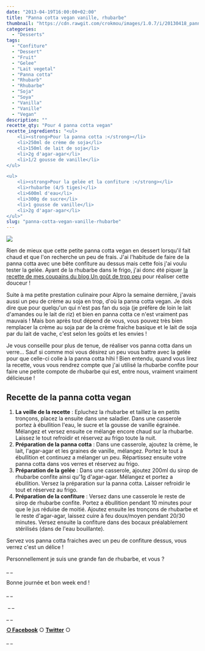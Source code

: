 ```yaml
---
date: "2013-04-19T16:00:00+02:00"
title: "Panna cotta vegan vanille, rhubarbe"
thumbnail: "https://cdn.rawgit.com/crokmou/images/1.0.7/i/20130418_panna_cotta_vegan_vanille_gelee_rhubarbe__0038.jpg"
categories:
  - "Desserts"
tags:
  - "Confiture"
  - "Dessert"
  - "Fruit"
  - "Gelee"
  - "Lait vegetal"
  - "Panna cotta"
  - "Rhubarb"
  - "Rhubarbe"
  - "Soja"
  - "Soya"
  - "Vanilla"
  - "Vanille"
  - "Vegan"
description: ""
recette_qty: "Pour 4 panna cotta vegan"
recette_ingredients: "<ul>
 	<li><strong>Pour la panna cotta :</strong></li>
 	<li>250ml de crème de soja</li>
 	<li>150ml de lait de soja</li>
 	<li>2g d'agar-agar</li>
 	<li>1/2 gousse de vanille</li>
</ul>

<ul>
 	<li><strong>Pour la gelée et la confiture :</strong></li>
 	<li>rhubarbe (4/5 tiges)</li>
 	<li>600ml d'eau</li>
 	<li>300g de sucre</li>
 	<li>1 gousse de vanille</li>
 	<li>2g d'agar-agar</li>
</ul>"
slug: "panna-cotta-vegan-vanille-rhubarbe"
---
```


[![](https://cdn.rawgit.com/crokmou/images/1.0.7/i/20130418_panna_cotta_vegan_vanille_gelee_rhubarbe__0044-200x3001-200x300.jpg)](https://cdn.rawgit.com/crokmou/images/1.0.7/i/20130418_panna_cotta_vegan_vanille_gelee_rhubarbe__0044-200x3001.jpg)

Rien de mieux que cette petite panna cotta vegan en dessert lorsqu'il fait chaud et que l'on recherche un peu de frais. J'ai l'habitude de faire de la panna cotta avec une bête confiture au dessus mais cette fois j'ai voulu tester la gelée. Ayant de la rhubarbe dans le frigo, j'ai donc été piquer [la recette de mes coupains du blog Un goût de trop peu](http://www.ungoutdetroppeu.com/tarte-fraise-rhubarbe/) pour réaliser cette douceur !

Suite à ma petite prestation culinaire pour Alpro la semaine dernière, j'avais aussi un peu de crème au soja en trop, d'où la panna cotta vegan. Je dois dire que pour quelqu'un qui n'est pas fan du soja (je préfère de loin le lait d'amandes ou le lait de riz) et bien en panna cotta ce n'est vraiment pas mauvais ! Mais bon après tout dépend de vous, vous pouvez très bien remplacer la crème au soja par de la crème fraiche basique et le lait de soja par du lait de vache, c'est selon les goûts et les envies !

Je vous conseille pour plus de tenue, de réaliser vos panna cotta dans un verre... Sauf si comme moi vous désirez un peu vous battre avec la gelée pour que celle-ci colle à la panna cotta hihi ! Bien entendu, quand vous lirez la recette, vous vous rendrez compte que j'ai utilisé la rhubarbe confite pour faire une petite compote de rhubarbe qui est, entre nous, vraiment vraiment délicieuse !

## **Recette de la panna cotta vegan**

1.  **La veille de la recette** : Epluchez la rhubarbe et taillez la en petits tronçons, placez la ensuite dans une saladier. Dans une casserole portez à ébullition l'eau, le sucre et la gousse de vanille égrainée. Mélangez et versez ensuite ce mélange encore chaud sur la rhubarbe. Laissez le tout refroidir et réservez au frigo toute la nuit.
2.  **Préparation de la panna cotta** : Dans une casserole, ajoutez la crème, le lait, l'agar-agar et les graines de vanille, mélangez. Portez le tout à ébullition et continuez a mélanger un peu. Répartissez ensuite votre panna cotta dans vos verres et réservez au frigo.
3.  **Préparation de la gelée** : Dans une casserole, ajoutez 200ml du sirop de rhubarbe confite ainsi qu'1g d'agar-agar. Mélangez et portez a ébullition. Versez la préparation sur la panna cotta. Laisser refroidir le tout et réservez au frigo.
4.  **Préparation de la confiture** : Versez dans une casserole le reste de sirop de rhubarbe confite. Portez a ébullition pendant 10 minutes pour que le jus réduise de moitié. Ajoutez ensuite les tronçons de rhubarbe et le reste d'agar-agar, laissez cuire à feu doux/moyen pendant 20/30 minutes. Versez ensuite la confiture dans des bocaux préalablement stérilisés (dans de l'eau bouillante).

Servez vos panna cotta fraiches avec un peu de confiture dessus, vous verrez c'est un délice ! 

Personnellement je suis une grande fan de rhubarbe, et vous ?

_ _

Bonne journée et bon week end !

_ _

 _ _

_ _

[**○<span style="font-size: xx-small; margin: 0px; outline: 0px; padding: 0px;"><span style="font-family: Arial, Helvetica, sans-serif; margin: 0px; outline: 0px; padding: 0px;"> </span></span>Facebook**](https://www.facebook.com/pages/CroKMou/148093255259077) ○ [**Twitter**](https://twitter.com/Crokmou) ○

_ _